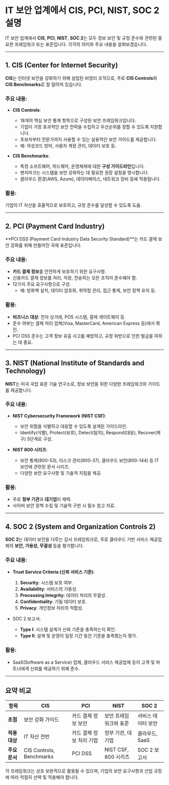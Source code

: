 
# IT 보안 업계에서 CIS, PCI, NIST, SOC 2 설명

IT 보안 업계에서 **CIS**, **PCI**, **NIST**, **SOC 2**는 모두 정보 보안 및 규정 준수와 관련된 중요한 프레임워크 또는 표준입니다. 각각의 의미와 주요 내용을 살펴보겠습니다.

---

## 1. CIS (Center for Internet Security)

**CIS**는 인터넷 보안을 강화하기 위해 설립된 비영리 조직으로, 주로 **CIS Controls**와 **CIS Benchmarks**로 잘 알려져 있습니다.

### 주요 내용:
- **CIS Controls**:  
  - 18개의 핵심 보안 통제 항목으로 구성된 보안 프레임워크입니다.
  - 기업이 가장 효과적인 보안 전략을 수립하고 우선순위를 정할 수 있도록 지원합니다.
  - 초보자부터 전문가까지 사용할 수 있는 실용적인 보안 가이드를 제공합니다.
  - 예: 악성코드 방어, 사용자 계정 관리, 데이터 보호 등.
  
- **CIS Benchmarks**:  
  - 특정 소프트웨어, 하드웨어, 운영체제에 대한 **구성 가이드라인**입니다.
  - 벤치마크는 시스템을 보안 강화하는 데 필요한 권장 설정을 명시합니다.
  - 클라우드 환경(AWS, Azure), 데이터베이스, 네트워크 장비 등에 적용됩니다.

### 활용:
기업이 IT 자산을 효율적으로 보호하고, 규정 준수를 달성할 수 있도록 도움.

---

## 2. PCI (Payment Card Industry)

**PCI DSS (Payment Card Industry Data Security Standard)**는 카드 결제 보안 강화를 위해 만들어진 국제 표준입니다.

### 주요 내용:
- **카드 결제 정보**를 안전하게 보호하기 위한 요구사항.
- 신용카드 결제 정보를 처리, 저장, 전송하는 모든 조직이 준수해야 함.
- 12가지 주요 요구사항으로 구성.
  - 예: 방화벽 설치, 데이터 암호화, 취약점 관리, 접근 통제, 보안 정책 유지 등.

### 활용:
- **비즈니스 대상**: 전자 상거래, POS 시스템, 결제 게이트웨이 등.
- 준수 여부는 결제 처리 업체(Visa, MasterCard, American Express 등)에서 확인.
- PCI DSS 준수는 고객 정보 유출 사고를 예방하고, 규정 위반으로 인한 벌금을 피하는 데 중요.

---

## 3. NIST (National Institute of Standards and Technology)

**NIST**는 미국 국립 표준 기술 연구소로, 정보 보안을 위한 다양한 프레임워크와 가이드를 제공합니다.

### 주요 내용:
- **NIST Cybersecurity Framework (NIST CSF)**:  
  - 보안 위험을 식별하고 대응할 수 있도록 설계된 가이드라인.
  - Identify(식별), Protect(보호), Detect(탐지), Respond(대응), Recover(복구) 5단계로 구성.
  
- **NIST 800 시리즈**:  
  - 보안 통제(800-53), 리스크 관리(800-37), 클라우드 보안(800-144) 등 IT 보안에 관련된 문서 시리즈.
  - 다양한 보안 요구사항 및 기술적 지침을 제공.

### 활용:
- 주로 **정부 기관**과 **대기업**이 채택.
- 사이버 보안 정책 수립 및 기술적 구현 시 필수 참고 자료.

---

## 4. SOC 2 (System and Organization Controls 2)

**SOC 2**는 데이터 보안을 다루는 감사 프레임워크로, 주로 클라우드 기반 서비스 제공업체의 **보안, 가용성, 무결성** 등을 평가합니다.

### 주요 내용:
- **Trust Service Criteria (신뢰 서비스 기준)**:
  1. **Security**: 시스템 보호 여부.
  2. **Availability**: 서비스의 가용성.
  3. **Processing Integrity**: 데이터 처리의 무결성.
  4. **Confidentiality**: 기밀 데이터 보호.
  5. **Privacy**: 개인정보 처리의 적합성.
  
- SOC 2 보고서:  
  - **Type I**: 시스템 설계가 신뢰 기준을 충족하는지 확인.
  - **Type II**: 설계 및 운영이 일정 기간 동안 기준을 충족했는지 평가.

### 활용:
- SaaS(Software as a Service) 업체, 클라우드 서비스 제공업체 등이 고객 및 파트너에게 신뢰를 제공하기 위해 준수.

---

## 요약 비교

| **항목**   | **CIS** | **PCI**                 | **NIST**            | **SOC 2**          |
|------------|---------|-------------------------|---------------------|--------------------|
| **초점**    | 보안 강화 가이드 | 카드 결제 정보 보안 | 보안 프레임워크와 표준 | 서비스 데이터 보안 |
| **적용 대상** | IT 자산 전반 | 카드 결제 정보 처리 기업 | 정부 기관, 대기업 | 클라우드, SaaS |
| **주요 문서** | CIS Controls, Benchmarks | PCI DSS             | NIST CSF, 800 시리즈 | SOC 2 보고서 |

각 프레임워크는 상호 보완적으로 활용될 수 있으며, 기업의 보안 요구사항과 산업 규정에 따라 적절히 선택 및 적용해야 합니다.
